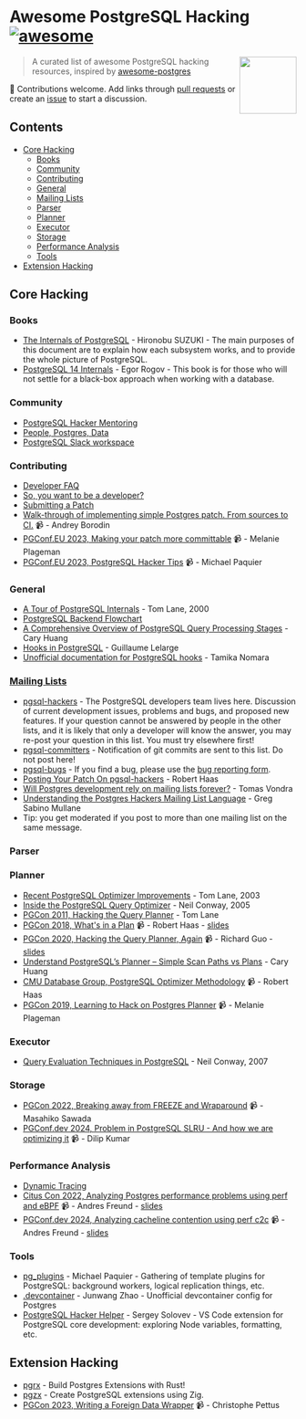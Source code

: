 # Awesome PostgreSQL Hacking [![awesome](https://cdn.rawgit.com/sindresorhus/awesome/d7305f38d29fed78fa85652e3a63e154dd8e8829/media/badge.svg)](https://github.com/sindresorhus/awesome)

[<img src="https://wiki.postgresql.org/images/a/a4/PostgreSQL_logo.3colors.svg" align="right" width="100">](https://www.postgresql.org/)

> A curated list of awesome PostgreSQL hacking resources, inspired by [awesome-postgres](https://github.com/dhamaniasad/awesome-postgres)

 :elephant: Contributions welcome. Add links through [pull requests](https://github.com/pghacking/awesome/pulls) or create an [issue](https://github.com/pghacking/awesome/issues) to start a discussion.

## Contents

- [Core Hacking](#core-hacking)
    - [Books](#books)
    - [Community](#community)
    - [Contributing](#contributing)
    - [General](#general)
    - [Mailing Lists](#mailing-lists)
    - [Parser](#parser)
    - [Planner](#planner)
    - [Executor](#executor)
    - [Storage](#storage)
    - [Performance Analysis](#performance-analysis)
    - [Tools](#tools)
- [Extension Hacking](#extension-hacking)

## Core Hacking

### Books

* [The Internals of PostgreSQL](https://www.interdb.jp/pg/index.html) - Hironobu SUZUKI - The main purposes of this document are to explain how each subsystem works, and to provide the whole picture of PostgreSQL.
* [PostgreSQL 14 Internals](https://edu.postgrespro.com/postgresql_internals-14_en.pdf) - Egor Rogov - This book is for those who will not settle for a black-box approach when working with a database.

### Community

* [PostgreSQL Hacker Mentoring](https://discord.gg/bx2G9KWyrY)
* [People, Postgres, Data](https://discord.com/invite/bW2hsax8We)
* [PostgreSQL Slack workspace](https://pgtreats.info/slack-invite)

### Contributing

* [Developer FAQ](https://wiki.postgresql.org/wiki/Developer_FAQ)
* [So, you want to be a developer?](https://wiki.postgresql.org/wiki/So,_you_want_to_be_a_developer%3F)
* [Submitting a Patch](https://wiki.postgresql.org/wiki/Submitting_a_Patch)
* [Walk-through of implementing simple Postgres patch. From sources to CI.](https://www.youtube.com/watch?v=rihfAnd_leM) 📹 - Andrey Borodin
* [PGConf.EU 2023, Making your patch more committable](https://www.youtube.com/watch?v=oXJbFy0JJkI) 📹 - Melanie Plageman
* [PGConf.EU 2023, PostgreSQL Hacker Tips](https://www.youtube.com/watch?v=hIBwLGLsqKI) 📹 - Michael Paquier

### General

* [A Tour of PostgreSQL Internals](https://www.postgresql.org/files/developer/tour.pdf) - Tom Lane, 2000
* [PostgreSQL Backend Flowchart](https://www.postgresql.org/developer/backend/)
* [A Comprehensive Overview of PostgreSQL Query Processing Stages](https://www.highgo.ca/2024/01/26/a-comprehensive-overview-of-postgresql-query-processing-stages/) - Cary Huang
* [Hooks in PostgreSQL](https://wiki.postgresql.org/images/e/e3/Hooks_in_postgresql.pdf) - Guillaume Lelarge
* [Unofficial documentation for PostgreSQL hooks](https://github.com/taminomara/psql-hooks) - Tamika Nomara

### [Mailing Lists](https://www.postgresql.org/list/)

* [pgsql-hackers](https://www.postgresql.org/list/pgsql-hackers/) - The PostgreSQL developers team lives here. Discussion of current development issues, problems and bugs, and proposed new features. If your question cannot be answered by people in the other lists, and it is likely that only a developer will know the answer, you may re-post your question in this list. You must try elsewhere first!
* [pgsql-committers](https://www.postgresql.org/list/pgsql-committers/) - Notification of git commits are sent to this list. Do not post here!
* [pgsql-bugs](https://www.postgresql.org/list/pgsql-bugs/) - If you find a bug, please use the [bug reporting form](http://www.postgresql.org/support/submitbug).
* [Posting Your Patch On pgsql-hackers](https://rhaas.blogspot.com/2024/08/posting-your-patch-on-pgsql-hackers.html) - Robert Haas
* [Will Postgres development rely on mailing lists forever?](https://vondra.me/posts/will-postgres-rely-on-mailing-lists-forever/) - Tomas Vondra
* [Understanding the Postgres Hackers Mailing List Language](https://www.crunchydata.com/blog/understanding-the-postgres-hackers-mailing-list) - Greg Sabino Mullane
* Tip: you get moderated if you post to more than one mailing list on the same message.

### Parser

### Planner

* [Recent PostgreSQL Optimizer Improvements](https://www.postgresql.org/files/developer/optimizer.pdf) - Tom Lane, 2003
* [Inside the PostgreSQL Query Optimizer](https://www.neilconway.org/talks/optimizer/optimizer.pdf) - Neil Conway, 2005
* [PGCon 2011, Hacking the Query Planner](https://www.pgcon.org/2011/schedule/attachments/188_Planner%20talk.pdf) - Tom Lane
* [PGCon 2018, What's in a Plan](https://www.youtube.com/watch?v=YH0zRk7NSfE) 📹 - Robert Haas - [slides](https://drive.google.com/file/d/1U5ZO8FwiaHZqX3nPl40TOMKjWmOVqH_f/view)
* [PGCon 2020, Hacking the Query Planner, Again](https://www.youtube.com/watch?v=wTg02tniO2A) 📹 - Richard Guo - [slides](https://www.pgcon.org/events/pgcon_2020/sessions/session/39/slides/7/Hacking%20the%20Query%20Planner,%20Again.pdf)
* [Understand PostgreSQL’s Planner – Simple Scan Paths vs Plans](https://www.highgo.ca/2024/03/22/understand-postgresqls-planner-simple-scan-paths-vs-plans/) - Cary Huang
* [CMU Database Group, PostgreSQL Optimizer Methodology](https://www.youtube.com/watch?v=XA3SBgcZwtE) 📹 - Robert Haas
* [PGCon 2019, Learning to Hack on Postgres Planner](https://www.youtube.com/watch?v=j7UPVU5UCV4) 📹 - Melanie Plageman

### Executor

* [Query Evaluation Techniques in PostgreSQL](https://www.neilconway.org/talks/executor.pdf) - Neil Conway, 2007

### Storage

* [PGCon 2022, Breaking away from FREEZE and Wraparound](https://www.youtube.com/watch?v=4tfyT9Putzo) 📹 - Masahiko Sawada
* [PGConf.dev 2024, Problem in PostgreSQL SLRU - And how we are optimizing it](https://www.youtube.com/watch?v=74xAqgS2thY) 📹 - Dilip Kumar

### Performance Analysis

* [Dynamic Tracing](https://www.postgresql.org/docs/current/dynamic-trace.html)
* [Citus Con 2022, Analyzing Postgres performance problems using perf and eBPF](https://www.youtube.com/watch?v=HghP4D72Noc) 📹 - Andres Freund - [slides](https://anarazel.de/talks/2022-04-12-cituscon/perf-bpf.pdf)
* [PGConf.dev 2024, Analyzing cacheline contention using perf c2c](https://www.youtube.com/watch?v=dLrqQOCRFOU) 📹 - Andres Freund - [slides](https://anarazel.de/talks/2024-05-29-pgconf-dev-c2c/postgres-perf-c2c.pdf)

### Tools

* [pg_plugins](https://github.com/michaelpq/pg_plugins) - Michael Paquier - Gathering of template plugins for PostgreSQL: background workers, logical replication things, etc.
* [.devcontainer](https://github.com/pghacking/.devcontainer) - Junwang Zhao - Unofficial devcontainer config for Postgres
* [PostgreSQL Hacker Helper](https://github.com/ashenBlade/postgres-dev-helper) - Sergey Solovev - VS Code extension for PostgreSQL core development: exploring Node variables, formatting, etc.

## Extension Hacking

* [pgrx](https://github.com/pgcentralfoundation/pgrx) - Build Postgres Extensions with Rust!
* [pgzx](https://github.com/xataio/pgzx) - Create PostgreSQL extensions using Zig.
* [PGCon 2023, Writing a Foreign Data Wrapper](https://www.youtube.com/watch?v=7wuDJxpU7Fo) 📹 - Christophe Pettus
